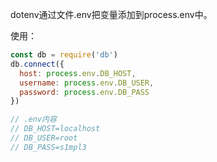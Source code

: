 dotenv通过文件.env把变量添加到process.env中。

使用：

```js
const db = require('db')
db.connect({
  host: process.env.DB_HOST,
  username: process.env.DB_USER,
  password: process.env.DB_PASS
})

// .env内容
// DB_HOST=localhost
// DB_USER=root
// DB_PASS=s1mpl3
```

